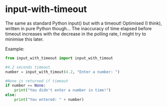 # input-with-timeout
The same as standard Python input() but with a timeout!
Optimised (I think), written in pure Python though...
The inaccuracy of time elapsed before timeout increases with the decrease in the polling rate, I might try to minimise this later.

Example:
```python
from input_with_timeout import input_with_timout

#4.2 seconds timeout
number = input_with_timout(4.2, "Enter a number: ")

#None is returned if timeout
if number == None:
    print("You didn't enter a number in time!")
else:
    print("You entered: " + number) 
```
